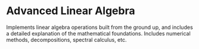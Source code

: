 # Advanced Linear Algebra
Implements linear algebra operations built from the ground up, and includes a detailed explanation of the mathematical foundations. Includes numerical methods, decompositions, spectral calculus, etc. 
